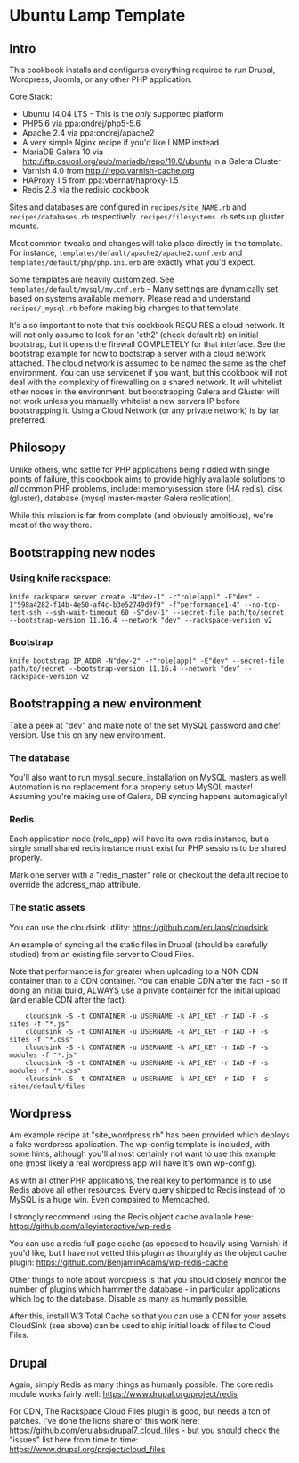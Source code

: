 Ubuntu Lamp Template
===================

Intro
----------
  This cookbook installs and configures everything required to run Drupal, Wordpress, Joomla, or any other PHP application.

  Core Stack:

  - Ubuntu 14.04 LTS - This is the _only_ supported platform
  - PHP5.6 via ppa:ondrej/php5-5.6
  - Apache 2.4 via ppa:ondrej/apache2
  - A very simple Nginx recipe if you'd like LNMP instead
  - MariaDB Galera 10 via http://ftp.osuosl.org/pub/mariadb/repo/10.0/ubuntu in a Galera Cluster
  - Varnish 4.0 from http://repo.varnish-cache.org
  - HAProxy 1.5 from ppa:vbernat/haproxy-1.5
  - Redis 2.8 via the redisio cookbook

  Sites and databases are configured in ```recipes/site_NAME.rb``` and ```recipes/databases.rb``` respectively. ```recipes/filesystems.rb``` sets up gluster mounts.

  Most common tweaks and changes will take place directly in the template. For instance, ```templates/default/apache2/apache2.conf.erb``` and ```templates/default/php/php.ini.erb``` are exactly what you'd expect.

  Some templates are heavily customized. See ```templates/default/mysql/my.cnf.erb``` - Many settings are dynamically set based on systems available memory. Please read and understand ```recipes/_mysql.rb``` before making big changes to that template.

  It's also important to note that this cookbook REQUIRES a cloud network. It will not only assume to look for an 'eth2' (check default.rb) on initial bootstrap, but it opens the firewall COMPLETELY for that interface. See the bootstrap example for how to bootstrap a server with a cloud network attached. The cloud network is assumed to be named the same as the chef environment. You can use servicenet if you want, but this cookbook will not deal with the complexity of firewalling on a shared network. It will whitelist other nodes in the environment, but bootstrapping Galera and Gluster will not work unless you manually whitelist a new servers IP before bootstrapping it. Using a Cloud Network (or any private network) is by far preferred.

Philosopy
----------
  Unlike others, who settle for PHP applications being riddled with single points of failure, this cookbook aims to provide highly available solutions to _all_ common PHP problems, include: memory/session store (HA redis), disk (gluster), database (mysql master-master Galera replication).

  While this mission is far from complete (and obviously ambitious), we're most of the way there.

Bootstrapping new nodes
----------
### Using knife rackspace:
    knife rackspace server create -N"dev-1" -r"role[app]" -E"dev" -I"598a4282-f14b-4e50-af4c-b3e52749d9f9" -f"performance1-4" --no-tcp-test-ssh --ssh-wait-timeout 60 -S"dev-1" --secret-file path/to/secret --bootstrap-version 11.16.4 --network "dev" --rackspace-version v2

### Bootstrap
    knife bootstrap IP_ADDR -N"dev-2" -r"role[app]" -E"dev" --secret-file path/to/secret --bootstrap-version 11.16.4 --network "dev" --rackspace-version v2

Bootstrapping a new environment
----------
Take a peek at "dev" and make note of the set MySQL password and chef version. Use this on any new environment.

### The database
You'll also want to run mysql_secure_installation on MySQL masters as well. Automation is no replacement for a properly setup MySQL master! Assuming you're making use of Galera, DB syncing happens automagically!

### Redis
Each application node (role_app) will have its own redis instance, but a single small shared redis instance must exist for PHP sessions to be shared properly.

Mark one server with a "redis_master" role or checkout the default recipe to override the address_map attribute.

### The static assets
You can use the cloudsink utility: https://github.com/erulabs/cloudsink

An example of syncing all the static files in Drupal (should be carefully studied) from an existing file server to Cloud Files.

Note that performance is _far_ greater when uploading to a NON CDN container than to a CDN container. You can enable CDN after the fact - so if doing an initial build, ALWAYS use a private container for the initial upload (and enable CDN after the fact).

```
    cloudsink -S -t CONTAINER -u USERNAME -k API_KEY -r IAD -F -s sites -f "*.js"
    cloudsink -S -t CONTAINER -u USERNAME -k API_KEY -r IAD -F -s sites -f "*.css"
    cloudsink -S -t CONTAINER -u USERNAME -k API_KEY -r IAD -F -s modules -f "*.js"
    cloudsink -S -t CONTAINER -u USERNAME -k API_KEY -r IAD -F -s modules -f "*.css"
    cloudsink -S -t CONTAINER -u USERNAME -k API_KEY -r IAD -F -s sites/default/files
```

Wordpress
----------
Am example recipe at "site_wordpress.rb" has been provided which deploys a fake wordpress application. The wp-config template is included, with some hints, although you'll almost certainly not want to use this example one (most likely a real wordpress app will have it's own wp-config).

As with all other PHP applications, the real key to performance is to use Redis above all other resources. Every query shipped to Redis instead of to MySQL is a huge win. Even compaired to Memcached.

I strongly recommend using the Redis object cache available here: https://github.com/alleyinteractive/wp-redis

You can use a redis full page cache (as opposed to heavily using Varnish) if you'd like, but I have not vetted this plugin as thourghly as the object cache plugin: https://github.com/BenjaminAdams/wp-redis-cache

Other things to note about wordpress is that you should closely monitor the number of plugins which hammer the database - in particular applications which log to the database. Disable as many as humanly possible.

After this, install W3 Total Cache so that you can use a CDN for your assets. CloudSink (see above) can be used to ship initial loads of files to Cloud Files.

Drupal
----------
Again, simply Redis as many things as humanly possible. The core redis module works fairly well: https://www.drupal.org/project/redis

For CDN, The Rackspace Cloud Files plugin is good, but needs a ton of patches. I've done the lions share of this work here: https://github.com/erulabs/drupal7_cloud_files - but you should check the "issues" list here from time to time: https://www.drupal.org/project/cloud_files
